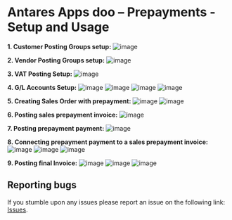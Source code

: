 # Antares Apps doo – Prepayments - Setup and Usage

**1. Customer Posting Groups setup:**
![image](https://user-images.githubusercontent.com/42636293/209877202-4e0ee4e7-f2c5-4bc6-b558-ab9c7b6dabd7.png)

**2. Vendor Posting Groups setup:**
![image](https://user-images.githubusercontent.com/42636293/209877259-44a64a91-fa1c-4e67-98b2-04efcb5e8679.png)

**3. VAT Posting Setup:**
![image](https://user-images.githubusercontent.com/42636293/209877322-029972b9-2e82-4762-bd5f-6dec9229fcef.png)

**4. G/L Accounts Setup:**
![image](https://user-images.githubusercontent.com/42636293/209877342-dc1ea625-d363-4525-8092-55b7be24736f.png)
![image](https://user-images.githubusercontent.com/42636293/209877368-e582fe6a-ef8a-498d-ba5c-b2da1123dec7.png)
![image](https://user-images.githubusercontent.com/42636293/209877399-0d4b34b2-3988-473e-924b-36a626820354.png)
![image](https://user-images.githubusercontent.com/42636293/209877412-373a63d3-ca1d-4bdc-9ef2-b29dddc1be81.png)

**5. Creating Sales Order with prepayment:**
![image](https://github.com/AntaresAppsDoo/Wiki/assets/42636293/f5f66bad-062b-4bc7-888f-8ce4dda6f13f)
![image](https://github.com/AntaresAppsDoo/Wiki/assets/42636293/0f2006b2-5c02-4b54-9a8d-6bb3759a9d95)

**6. Posting sales prepayment invoice:**
![image](https://github.com/AntaresAppsDoo/Wiki/assets/42636293/21848ae6-03a5-46aa-9dec-783dd169cca9)

**7. Posting prepayment payment:**
![image](https://github.com/AntaresAppsDoo/Wiki/assets/42636293/ae351cad-ec33-4f23-a475-740a1749ccf8)

**8. Connecting prepayment payment to a sales prepayment invoice:**
![image](https://github.com/AntaresAppsDoo/Wiki/assets/42636293/0acdb9aa-35c0-42ce-8d8f-4b3897650b22)
![image](https://github.com/AntaresAppsDoo/Wiki/assets/42636293/9e7b2d74-3178-4c50-ad05-4308b48e0524)
![image](https://github.com/AntaresAppsDoo/Wiki/assets/42636293/6330dec4-e23a-4e92-9122-572847321b75)

**9. Posting final Invoice:**
![image](https://github.com/AntaresAppsDoo/Wiki/assets/42636293/35fd9f29-61e3-4c34-9e63-b58f4e721325)
![image](https://github.com/AntaresAppsDoo/Wiki/assets/42636293/6470798d-4c6c-4089-a6c9-e8ae684654ac)
![image](https://github.com/AntaresAppsDoo/Wiki/assets/42636293/0c03cc81-c74c-4413-bf87-647f749fa792)

## Reporting bugs
If you stumble upon any issues please report an issue on the following link:
[Issues](https://github.com/AntaresAppsDoo/Wiki/issues).
